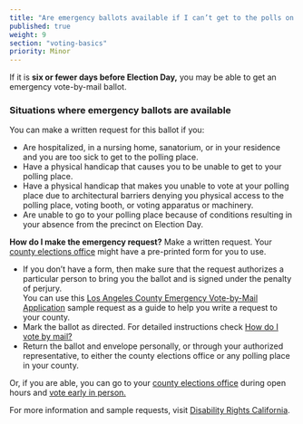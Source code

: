 ```yaml
---
title: "Are emergency ballots available if I can’t get to the polls on Election Day?"
published: true
weight: 9
section: "voting-basics"
priority: Minor
---
```


If it is **six or fewer days before Election Day,** you may be able to get an emergency vote-by-mail ballot.  

### Situations where emergency ballots are available  
You can make a written request for this ballot if you:  
- Are hospitalized, in a nursing home, sanatorium, or in your residence and you are too sick to get to the polling place.
- Have a physical handicap that causes you to be unable to get to your polling place.
- Have a physical handicap that makes you unable to vote at your polling place due to architectural barriers denying you physical access to the polling place, voting booth, or voting apparatus or machinery.
- Are unable to go to your polling place because of conditions resulting in your absence from the precinct on Election Day.

**How do I make the emergency request?**
Make a written request. Your [county elections office](http://www.sos.ca.gov/elections/voting-resources/new-voters/county-elections-offices/) might have a pre-printed form for you to use.  
- If you don’t have a form, then make sure that the request authorizes a particular person to bring you the ballot and is signed under the penalty of perjury.  
	You can use this [Los Angeles County Emergency Vote-by-Mail Application](https://www.lavote.net/documents/emergency-vote-by-mail-application.pdf) sample request as a guide to help you write a request to your county.
- Mark the ballot as directed. For detailed instructions check [How do I vote by mail?](#item-vote-by-mail)
- Return the ballot and envelope personally, or through your authorized representative, to either the county elections office or any polling place in your county.  

Or, if you are able, you can go to your [county elections office](http://www.sos.ca.gov/elections/voting-resources/new-voters/county-elections-offices/) during open hours and [vote early in person.](#item-vote-early-in-person)  

For more information and sample requests, visit [Disability Rights California](http://www.disabilityrightsca.org/OPR/Empowerment/HospVoter.htm).

